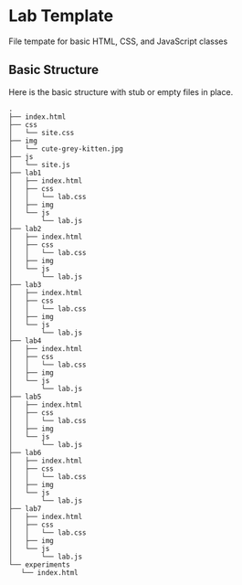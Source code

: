 # Lab Template
File tempate for basic HTML, CSS, and JavaScript classes

## Basic Structure
Here is the basic structure with stub or empty files in place.

```
.
├── index.html
├── css
│   └── site.css
├── img
│   └── cute-grey-kitten.jpg
├── js
│   └── site.js
├── lab1
│   ├── index.html
│   ├── css
│   │   └── lab.css
│   ├── img
│   └── js
│       └── lab.js
├── lab2
│   ├── index.html
│   ├── css
│   │   └── lab.css
│   ├── img
│   └── js
│       └── lab.js
├── lab3
│   ├── index.html
│   ├── css
│   │   └── lab.css
│   ├── img
│   └── js
│       └── lab.js
├── lab4
│   ├── index.html
│   ├── css
│   │   └── lab.css
│   ├── img
│   └── js
│       └── lab.js
├── lab5
│   ├── index.html
│   ├── css
│   │   └── lab.css
│   ├── img
│   └── js
│       └── lab.js
├── lab6
│   ├── index.html
│   ├── css
│   │   └── lab.css
│   ├── img
│   └── js
│       └── lab.js
├── lab7
│   ├── index.html
│   ├── css
│   │   └── lab.css
│   ├── img
│   └── js
│       └── lab.js
└── experiments
   └── index.html
```
